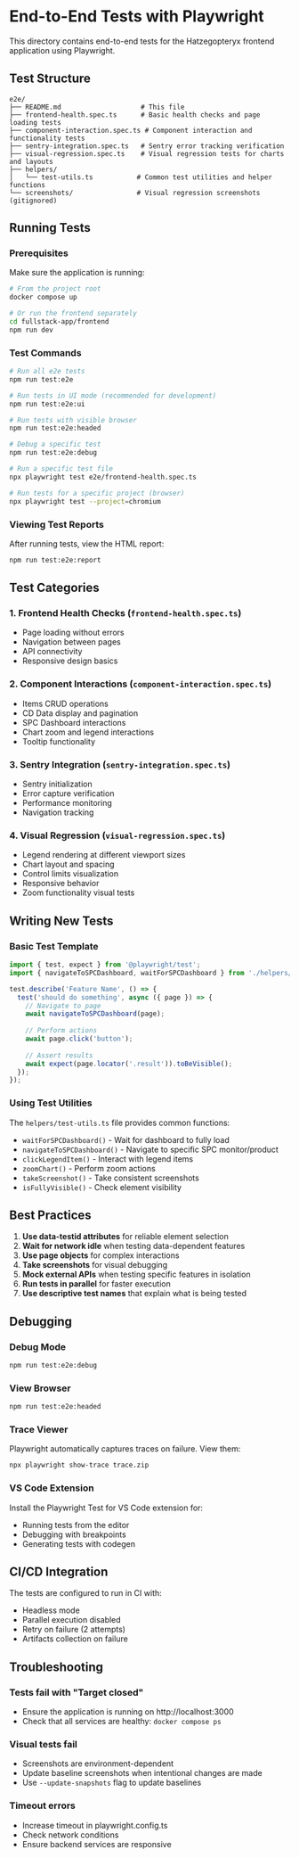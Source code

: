 # End-to-End Tests with Playwright

This directory contains end-to-end tests for the Hatzegopteryx frontend application using Playwright.

## Test Structure

```
e2e/
├── README.md                    # This file
├── frontend-health.spec.ts      # Basic health checks and page loading tests
├── component-interaction.spec.ts # Component interaction and functionality tests
├── sentry-integration.spec.ts   # Sentry error tracking verification
├── visual-regression.spec.ts    # Visual regression tests for charts and layouts
├── helpers/
│   └── test-utils.ts           # Common test utilities and helper functions
└── screenshots/                # Visual regression screenshots (gitignored)
```

## Running Tests

### Prerequisites

Make sure the application is running:
```bash
# From the project root
docker compose up

# Or run the frontend separately
cd fullstack-app/frontend
npm run dev
```

### Test Commands

```bash
# Run all e2e tests
npm run test:e2e

# Run tests in UI mode (recommended for development)
npm run test:e2e:ui

# Run tests with visible browser
npm run test:e2e:headed

# Debug a specific test
npm run test:e2e:debug

# Run a specific test file
npx playwright test e2e/frontend-health.spec.ts

# Run tests for a specific project (browser)
npx playwright test --project=chromium
```

### Viewing Test Reports

After running tests, view the HTML report:
```bash
npm run test:e2e:report
```

## Test Categories

### 1. Frontend Health Checks (`frontend-health.spec.ts`)
- Page loading without errors
- Navigation between pages
- API connectivity
- Responsive design basics

### 2. Component Interactions (`component-interaction.spec.ts`)
- Items CRUD operations
- CD Data display and pagination
- SPC Dashboard interactions
- Chart zoom and legend interactions
- Tooltip functionality

### 3. Sentry Integration (`sentry-integration.spec.ts`)
- Sentry initialization
- Error capture verification
- Performance monitoring
- Navigation tracking

### 4. Visual Regression (`visual-regression.spec.ts`)
- Legend rendering at different viewport sizes
- Chart layout and spacing
- Control limits visualization
- Responsive behavior
- Zoom functionality visual tests

## Writing New Tests

### Basic Test Template

```typescript
import { test, expect } from '@playwright/test';
import { navigateToSPCDashboard, waitForSPCDashboard } from './helpers/test-utils';

test.describe('Feature Name', () => {
  test('should do something', async ({ page }) => {
    // Navigate to page
    await navigateToSPCDashboard(page);
    
    // Perform actions
    await page.click('button');
    
    // Assert results
    await expect(page.locator('.result')).toBeVisible();
  });
});
```

### Using Test Utilities

The `helpers/test-utils.ts` file provides common functions:

- `waitForSPCDashboard()` - Wait for dashboard to fully load
- `navigateToSPCDashboard()` - Navigate to specific SPC monitor/product
- `clickLegendItem()` - Interact with legend items
- `zoomChart()` - Perform zoom actions
- `takeScreenshot()` - Take consistent screenshots
- `isFullyVisible()` - Check element visibility

## Best Practices

1. **Use data-testid attributes** for reliable element selection
2. **Wait for network idle** when testing data-dependent features
3. **Use page objects** for complex interactions
4. **Take screenshots** for visual debugging
5. **Mock external APIs** when testing specific features in isolation
6. **Run tests in parallel** for faster execution
7. **Use descriptive test names** that explain what is being tested

## Debugging

### Debug Mode
```bash
npm run test:e2e:debug
```

### View Browser
```bash
npm run test:e2e:headed
```

### Trace Viewer
Playwright automatically captures traces on failure. View them:
```bash
npx playwright show-trace trace.zip
```

### VS Code Extension
Install the Playwright Test for VS Code extension for:
- Running tests from the editor
- Debugging with breakpoints
- Generating tests with codegen

## CI/CD Integration

The tests are configured to run in CI with:
- Headless mode
- Parallel execution disabled
- Retry on failure (2 attempts)
- Artifacts collection on failure

## Troubleshooting

### Tests fail with "Target closed"
- Ensure the application is running on http://localhost:3000
- Check that all services are healthy: `docker compose ps`

### Visual tests fail
- Screenshots are environment-dependent
- Update baseline screenshots when intentional changes are made
- Use `--update-snapshots` flag to update baselines

### Timeout errors
- Increase timeout in playwright.config.ts
- Check network conditions
- Ensure backend services are responsive